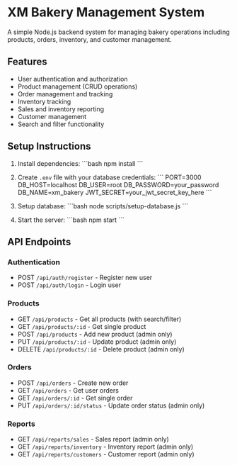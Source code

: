 # XM Bakery Management System

A simple Node.js backend system for managing bakery operations including products, orders, inventory, and customer management.

## Features

- User authentication and authorization
- Product management (CRUD operations)
- Order management and tracking
- Inventory tracking
- Sales and inventory reporting
- Customer management
- Search and filter functionality

## Setup Instructions

1. Install dependencies:
\`\`\`bash
npm install
\`\`\`

2. Create `.env` file with your database credentials:
\`\`\`
PORT=3000
DB_HOST=localhost
DB_USER=root
DB_PASSWORD=your_password
DB_NAME=xm_bakery
JWT_SECRET=your_jwt_secret_key_here
\`\`\`

3. Setup database:
\`\`\`bash
node scripts/setup-database.js
\`\`\`

4. Start the server:
\`\`\`bash
npm start
\`\`\`

## API Endpoints

### Authentication
- POST `/api/auth/register` - Register new user
- POST `/api/auth/login` - Login user

### Products
- GET `/api/products` - Get all products (with search/filter)
- GET `/api/products/:id` - Get single product
- POST `/api/products` - Add new product (admin only)
- PUT `/api/products/:id` - Update product (admin only)
- DELETE `/api/products/:id` - Delete product (admin only)

### Orders
- POST `/api/orders` - Create new order
- GET `/api/orders` - Get user orders
- GET `/api/orders/:id` - Get single order
- PUT `/api/orders/:id/status` - Update order status (admin only)

### Reports
- GET `/api/reports/sales` - Sales report (admin only)
- GET `/api/reports/inventory` - Inventory report (admin only)
- GET `/api/reports/customers` - Customer report (admin only)
